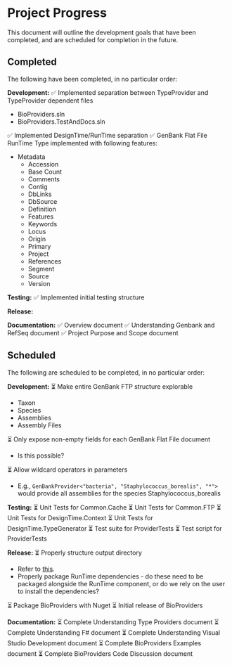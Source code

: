 # Project Progress
This document will outline the development goals that have been completed, and are scheduled for completion in the future.

## Completed
The following have been completed, in no particular order:

**Development:**
&#9989; Implemented separation between TypeProvider and TypeProvider dependent files
* BioProviders.sln 
* BioProviders.TestAndDocs.sln

&#9989; Implemented DesignTime/RunTime separation
&#9989; GenBank Flat File RunTime Type implemented with following features:
* Metadata
	* Accession
	* Base Count
	* Comments
	* Contig
	* DbLinks
	* DbSource
	* Definition
	* Features
	* Keywords
	* Locus
	* Origin
	* Primary
	* Project
	* References
	* Segment
	* Source
	* Version

**Testing:**
&#9989; Implemented initial testing structure

**Release:**

**Documentation:**
&#9989; Overview document
&#9989; Understanding Genbank and RefSeq document
&#9989; Project Purpose and Scope document

## Scheduled
The following are scheduled to be completed, in no particular order:

**Development:**
&#9203; Make entire GenBank FTP structure explorable
* Taxon
* Species
* Assemblies
* Assembly Files

&#9203; Only expose non-empty fields for each GenBank Flat File document
* Is this possible?

&#9203; Allow wildcard operators in parameters
* E.g., `GenBankProvider<"bacteria", "Staphylococcus_borealis", "*">` would provide all assemblies for the species Staphylococcus_borealis

**Testing:**
&#9203; Unit Tests for Common.Cache
&#9203; Unit Tests for Common.FTP
&#9203; Unit Tests for DesignTime.Context
&#9203; Unit Tests for DesignTime.TypeGenerator
&#9203; Test suite for ProviderTests
&#9203; Test script for ProviderTests

**Release:**
&#9203; Properly structure output directory
* Refer to [this](https://github.com/dotnet/fsharp/issues/3736).
* Properly package RunTime dependencies - do these need to be packaged alongside the RunTime component, or do we rely on the user to install the dependencies?

&#9203; Package BioProviders with Nuget
&#9203; Initial release of BioProviders

**Documentation:**
&#9203; Complete Understanding Type Providers document
&#9203; Complete Understanding F# document
&#9203; Complete Understanding Visual Studio Development document
&#9203; Complete BioProviders Examples document
&#9203; Complete BioProviders Code Discussion document

